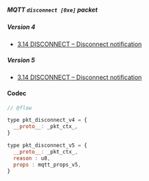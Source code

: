 ##### MQTT `disconnect [0xe]` packet

##### Version 4

- [3.14 DISCONNECT – Disconnect notification](http://docs.oasis-open.org/mqtt/mqtt/v3.1.1/os/mqtt-v3.1.1-os.html#_Toc398718090)


##### Version 5

- [3.14 DISCONNECT – Disconnect notification](https://docs.oasis-open.org/mqtt/mqtt/v5.0/os/mqtt-v5.0-os.html#_Toc3901205)


#### Codec

```javascript
// @flow

type pkt_disconnect_v4 = {
  __proto__: _pkt_ctx_,
}

type pkt_disconnect_v5 = {
  __proto__: _pkt_ctx_,
  reason : u8,
  props : mqtt_props_v5,
}
```

